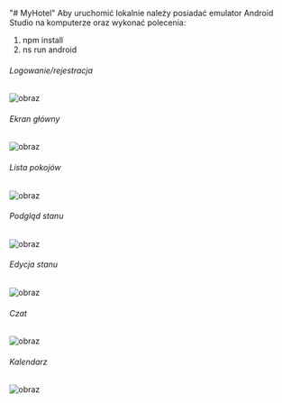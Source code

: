 "# MyHotel" 
Aby uruchomić lokalnie należy posiadać emulator Android Studio na komputerze oraz wykonać polecenia:
1. npm install
2. ns run android

###### Logowanie/rejestracja

![obraz](https://user-images.githubusercontent.com/4759873/135608432-b0b91e61-4baa-4ad0-a34d-14ec1e47794c.png)

###### Ekran główny

![obraz](https://user-images.githubusercontent.com/4759873/135608633-7b45c54e-b501-49eb-8f79-a41e0b142f71.png)

###### Lista pokojów

![obraz](https://user-images.githubusercontent.com/4759873/135608680-612a98a2-150f-4094-8f10-c8dbeeb58e9e.png)

###### Podgląd stanu

![obraz](https://user-images.githubusercontent.com/4759873/135608715-06d4c576-3127-4ce7-95df-81174ea87bf5.png)

###### Edycja stanu

![obraz](https://user-images.githubusercontent.com/4759873/135608800-9b7a2630-c2df-40d0-b2d3-22ca64ffd7b4.png)

###### Czat

![obraz](https://user-images.githubusercontent.com/4759873/135608787-0f3f3ca8-3214-4f66-b5a7-e4cd4d5ae072.png)

###### Kalendarz

![obraz](https://user-images.githubusercontent.com/4759873/135608754-6738a9da-61d1-4a51-b1de-a7250f1239a2.png)
